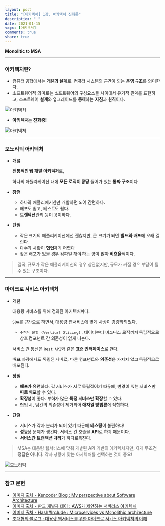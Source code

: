 ```yaml
---
layout: post
title: "[아키텍처] 1장. 아키텍처 진화론"
description: " "
date: 2021-01-15
tags: [아키텍처]
comments: true
share: true
---
```



**Monolitic to MSA**

***

### 아키텍처란?

- 컴퓨터 공학에서는 **개념의 설계**로, 컴퓨터 시스템의 근간이 되는 **운영 구조**를 의미한다.
- 소프트웨어적 의미로는 소프트웨어의 구성요소들 사이에서 유기적 관계를 표현하고, 소프트웨어 **설계**와 업그레이드를 **통제**하는 **지침**과 **원칙**이다.

![아키텍처](https://kencoding.files.wordpress.com/2016/03/swa-concept-macro.png?w=636)

- **아키텍처는 진화중!**

![아키텍처](https://image.slidesharecdn.com/aws-170706023548/95/aws-10-638.jpg?cb=1499308578)



___

### 모노리틱 아키텍처

- **개념** 

  **전통적인 웹 개발 아키텍처**로, 

  하나의 애플리케이션 내에 **모든 로직이 몽땅** 들어가 있는 **통짜 구조**이다.

- **장점**

  - 하나의 애플리에키션만 개발하면 되어 간편하다.
  - 배포도 쉽고, 테스트도 쉽다.
  - **트랜잭션**관리 등이 용이하다.

- **단점**

  - 작은 크기의 애플리케이션에선 괜찮지만, 큰 크기가 되면 **빌드와 배포**에 오래 걸린다.
  - 다수의 사람이 **협업**하기 어렵다.
  - 잦은 배포가 있을 경우 컴파일 해야 하는 양이 많아 **비효율**적이다.

> 결국, 규모가 작은 애플리케이션의 경우 상관없지만, 규모가 커질 경우 부담이 될 수 있는 구조이다.



___

### 마이크로 서비스 아키텍처

- **개념**

  대용량 서비스를 위해 정의된 아키텍처이다.

  ```SOA```를 근간으로 하면서, 대용량 웹서비스에 맞게 사상이 경량화되었다.

  - ```수직적 분할 (Vertical Slicing)``` : 데이터부터 비즈니스 로직까지 독립적으로 상호 컴포넌트 간 의존성이 없게 나눈다.

  서비스 간 통신은 ```Rest API```와 같은 **표준 인터페이스**로 한다.

  **배포** 과정에서도 독립된 서버로, 다른 컴포넌트와 **의존성**을 가지지 않고 독립적으로 배포된다.

- **장점**

  - **배포가 유연**하다. 각 서비스가 서로 독립적이기 때문에, 변경이 있는 서비스만 **따로 배포**할 수 있다.
  - **확장성**이 좋다. 부하가 많은 **특정 서비스만 확장**할 수 있다.
  - 협업 시, 팀간의 의존성이 제거되어 **애자일 방법론**에 적합하다.

- **단점**

  - 서비스가 각자 분리가 되어 있기 때문에 **테스팅**이 불편하다! 
  - **성능**상 문제가 생긴다. 서비스 간 호출을 **API**로 하기 때문이다.
  - **서비스간 트랜잭션 처리**가 까다로워진다.

> MSA는 대용량 웹서비스에 맞춰 개발된 API 기반의 아키텍처지만, 이게 무조건 **정답은 아니다**. 각자 상황에 맞는 아키텍처를 선택하는 것이 중요!



![모노리틱](https://cdn-images-1.medium.com/max/2000/1*xu1Ge_Cew0DHdSU6ETcpLQ.png)

***

### 참고 문헌

- [이미지 출처 - Kencoder Blog : My perspective about Software Architecture](https://kencoding.wordpress.com/2016/03/05/my-perspective-about-software-architecture/)
- [이미지 출처 - 판교 개발자 데이 : AWS가 제안하는 서버리스 아키텍처](https://www.slideshare.net/awskorea/aws-77558771)
- [이미지 출처 - Hash#Include : Microservices vs Monolithic architecture](https://medium.com/startlovingyourself/microservices-vs-monolithic-architecture-c8df91f16bb4)
- [조대협의 불로그 : 대용량 웹서비스를 위한 마이크로 서비스 아키텍처의 이해](http://bcho.tistory.com/948)
